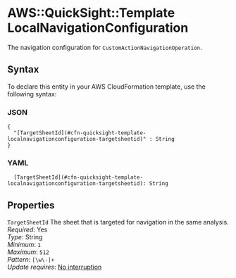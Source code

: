 # AWS::QuickSight::Template LocalNavigationConfiguration<a name="aws-properties-quicksight-template-localnavigationconfiguration"></a>

The navigation configuration for `CustomActionNavigationOperation`\.

## Syntax<a name="aws-properties-quicksight-template-localnavigationconfiguration-syntax"></a>

To declare this entity in your AWS CloudFormation template, use the following syntax:

### JSON<a name="aws-properties-quicksight-template-localnavigationconfiguration-syntax.json"></a>

```
{
  "[TargetSheetId](#cfn-quicksight-template-localnavigationconfiguration-targetsheetid)" : String
}
```

### YAML<a name="aws-properties-quicksight-template-localnavigationconfiguration-syntax.yaml"></a>

```
  [TargetSheetId](#cfn-quicksight-template-localnavigationconfiguration-targetsheetid): String
```

## Properties<a name="aws-properties-quicksight-template-localnavigationconfiguration-properties"></a>

`TargetSheetId`  <a name="cfn-quicksight-template-localnavigationconfiguration-targetsheetid"></a>
The sheet that is targeted for navigation in the same analysis\.  
*Required*: Yes  
*Type*: String  
*Minimum*: `1`  
*Maximum*: `512`  
*Pattern*: `[\w\-]+`  
*Update requires*: [No interruption](https://docs.aws.amazon.com/AWSCloudFormation/latest/UserGuide/using-cfn-updating-stacks-update-behaviors.html#update-no-interrupt)